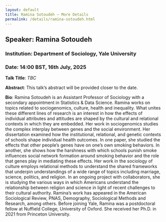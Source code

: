 ```yaml
---
layout: default
title: Ramina Sotoudeh – More Details
permalink: /details/ramina-sotoudeh.html
---
```


## Speaker: Ramina Sotoudeh  
### Institution: Department of Sociology, Yale University  
### Date: 14:00 BST, 16th July, 2025

**Talk Title**: *TBC*

**Abstract**: This talk’s abstract will be provided closer to the date.

**Bio**: Ramina Sotoudeh is an Assistant Professor of Sociology with a secondary appointment in Statistics & Data Science. Ramina works on topics related to sociogenomics, culture, health and inequality. What unites these different lines of research is an interest in how the effects of individual attributes and attitudes are shaped by the cultural and relational contexts in which they are embedded. Her work in sociogenomics studies the complex interplay between genes and the social environment. Her dissertation examined how the institutional, relational, and genetic contexts of schools shape individual health outcomes. In one paper, she studied the effects that other people’s genes have on one’s own smoking behaviors. In another, she shows how the harshness with which schools punish smoke influences social network formation around smoking behavior and the role that genes play in mediating these effects.  Her work in the sociology of culture employs relational methods to understand the shared frameworks that underpin understandings of a wide range of topics including marriage, science, politics, and religion. In an ongoing project with collaborators, she is studying the various ways in which Americans understand the relationship between religion and science in light of recent challenges to their cultural authority. Ramina’s work has appeared in the American Sociological Review, PNAS, Demography, Sociological Methods and Research, among others. Before joining Yale, Ramina was a postdoctoral fellow at Nuffield College, University of Oxford. She received her Ph.D. in 2021 from Princeton University. 
